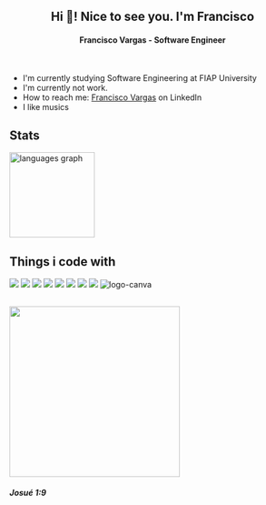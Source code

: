 <div align = "center">
  <h2>Hi 👋! Nice to see you. I'm Francisco</h2>
  <h4>Francisco Vargas - Software Engineer</h4>
</div>

<br>

<ul>
  <li>I'm currently studying Software Engineering at FIAP University</li>
  <li>I'm currently not work.</li>
  <li>How to reach me: <a href="https://www.linkedin.com/in/franciscovargas7/">Francisco Vargas</a> on LinkedIn</li>
  <li>I like musics</li>
</ul>

<h2>Stats</h2>
<div align="left">
  <img src="https://github-readme-stats.vercel.app/api/top-langs?username=Franciscov25&locale=en&hide_title=false&layout=compact&card_width=320&langs_count=5&theme=dracula&hide_border=false" height="150"     
  alt="languages graph"  />
</div>

<h2>Things i code with</h2>
<div align="left">
  <img src="https://img.shields.io/badge/JavaScript-323330?style=for-the-badge&logo=javascript&logoColor=F7DF1E">
  <img src="https://img.shields.io/badge/Python-3776AB?style=for-the-badge&logo=python&logoColor=white">  
  <img src="https://img.shields.io/badge/HTML5-E34F26?style=for-the-badge&logo=html5&logoColor=white">
  <img src="https://img.shields.io/badge/Arduino-00979D?style=for-the-badge&logo=Arduino&logoColor=white">
  <img src="https://img.shields.io/badge/CSS3-1572B6?style=for-the-badge&logo=css3&logoColor=white">
  <img src="https://img.shields.io/badge/Java-ED8B00?style=for-the-badge&logo=openjdk&logoColor=white">
  <img src="https://img.shields.io/badge/C-00599C?style=for-the-badge&logo=c&logoColor=white">
  <img src="https://img.shields.io/badge/C%2B%2B-00599C?style=for-the-badge&logo=c%2B%2B&logoColor=white">
  <img src="https://img.shields.io/badge/Canva-%2300C4CC.svg?&style=for-the-badge&logo=Canva&logoColor=white" alt="logo-canva">
</div>


##

<img src="https://media1.tenor.com/m/rb2-4-g5FFcAAAAd/linkin-park-the-emptiness-machine.gif" width="300px">


<h5>Josué 1:9</h5>
